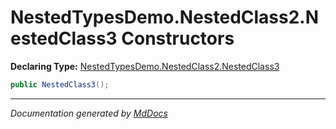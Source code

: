 ﻿<!--  
 =================================================================   
   Auto-Generated:   
   The contents of this file were generated by a tool.  
   Changes to this file may be list if the file is regenerated  
 =================================================================   
-->

# NestedTypesDemo.NestedClass2.NestedClass3 Constructors

**Declaring Type:** [NestedTypesDemo.NestedClass2.NestedClass3](../index.md)

```csharp
public NestedClass3();
```
___

*Documentation generated by [MdDocs](https://github.com/ap0llo/mddocs)*
